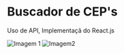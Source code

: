 <h1>Buscador de CEP's</h1>

Uso de API, Implementaçã do React.js

![Imagem 1](https://user-images.githubusercontent.com/111192649/188338410-0f52e8ff-eaad-4553-a07d-65167034075b.png)
![Imagem2](https://user-images.githubusercontent.com/111192649/188338415-8f9cb5d2-c581-4cb1-9787-57b2d2c0a34d.png)
